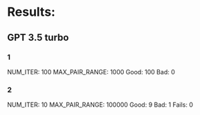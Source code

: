 # Results:
## GPT 3.5 turbo
### 1
NUM_ITER: 100
MAX_PAIR_RANGE: 1000
Good: 100
Bad: 0

### 2
NUM_ITER: 10
MAX_PAIR_RANGE: 100000
Good: 9
Bad: 1
Fails: 0
